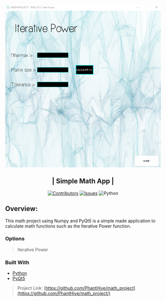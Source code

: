 

<div align="center">

<img src="./src/image/app.png">

<h2 align="center"> 
  | Simple Math App |
</h2>


[![Contributors][contributors-shield]][contributors-url]
[![Issues][issues-shield]][issues-url]
![Python](https://img.shields.io/badge/Python-3.9-brightgreen?&style=for-the-badge)
</div>


## Overview:
This math project using Numpy and PyQt5 is a simple made application
to calculate math functions such as the Iterative Power function.

### Options

> Iterative Power


### Built With

* [Python](https://www.python.org)
* [PyQt5](https://pypi.org/project/PyQt5/)

> Project Link: [https://github.com/PhantHive/math_project](https://github.com/PhantHive/math_project/)

<!-- MARKDOWN LINKS & IMAGES -->
[contributors-shield]: https://img.shields.io/github/contributors/PhantHive/math_project.svg?style=for-the-badge
[contributors-url]: https://github.com/PhantHive/math_project/graphs/contributors/

[issues-shield]: https://img.shields.io/github/issues/PhantHive/math_project.svg?style=for-the-badge
[issues-url]: https://github.com/PhantHive/math_project/issues/